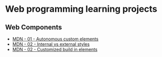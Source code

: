 # Web programming learning projects

## Web Components 

- [MDN - 01 - Autonomous custom elements](/web-components/mdn-autonomous-custom-elements/)
- [MDN - 02 - Internal vs external styles](/web-components/mdn-external-styles/)
- [MDN - 02 - Customized build in elements](/web-components/mdn-customized-built-in-elements/)
